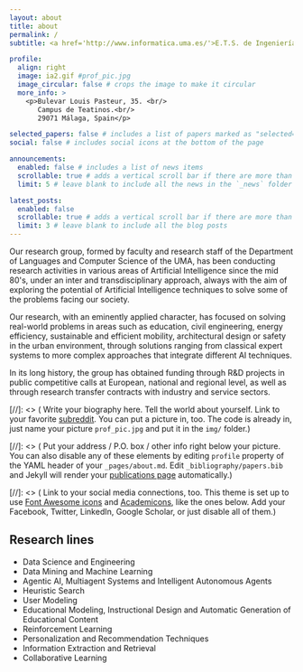 ```yaml
---
layout: about
title: about
permalink: /
subtitle: <a href='http://www.informatica.uma.es/'>E.T.S. de Ingeniería Informática</a> | <a href='http://www.lcc.uma.es/'>Dpto. de Lenguajes y Ciencias de la Computación</a> | <a href='http://www.uma.es/'>Universidad de Málaga</a>

profile:
  align: right
  image: ia2.gif #prof_pic.jpg
  image_circular: false # crops the image to make it circular
  more_info: >
    <p>Bulevar Louis Pasteur, 35. <br/>
       Campus de Teatinos.<br/>  
       29071 Málaga, Spain</p>

selected_papers: false # includes a list of papers marked as "selected={true}"
social: false # includes social icons at the bottom of the page

announcements:
  enabled: false # includes a list of news items
  scrollable: true # adds a vertical scroll bar if there are more than 3 news items
  limit: 5 # leave blank to include all the news in the `_news` folder

latest_posts:
  enabled: false
  scrollable: true # adds a vertical scroll bar if there are more than 3 new posts items
  limit: 3 # leave blank to include all the blog posts
---
```


Our research group, formed by faculty and research staff of the Department of Languages and Computer Science of the UMA, has been conducting research activities in various areas of Artificial Intelligence since the mid 80's, under an inter and transdisciplinary approach, always with the aim of exploring the potential of Artificial Intelligence techniques to solve some of the problems facing our society.

Our research, with an eminently applied character, has focused on solving real-world problems in areas such as education, civil engineering, energy efficiency, sustainable and efficient mobility, architectural design or safety in the urban environment, through solutions ranging from classical expert systems to more complex approaches that integrate different AI techniques.

In its long history, the group has obtained funding through R&D projects in public competitive calls at European, national and regional level, as well as through research transfer contracts with industry and service sectors.

[//]: <> ( Write your biography here. Tell the world about yourself. Link to your favorite [subreddit](http://reddit.com). You can put a picture in, too. The code is already in, just name your picture `prof_pic.jpg` and put it in the `img/` folder.)

[//]: <> ( Put your address / P.O. box / other info right below your picture. You can also disable any of these elements by editing `profile` property of the YAML header of your `_pages/about.md`. Edit `_bibliography/papers.bib` and Jekyll will render your [publications page](/al-folio/publications/) automatically.)

[//]: <> ( Link to your social media connections, too. This theme is set up to use [Font Awesome icons](https://fontawesome.com/) and [Academicons](https://jpswalsh.github.io/academicons/), like the ones below. Add your Facebook, Twitter, LinkedIn, Google Scholar, or just disable all of them.)

## Research lines
- Data Science and Engineering
- Data Mining and Machine Learning
- Agentic AI, Multiagent Systems and Intelligent Autonomous Agents
- Heuristic Search
- User Modeling
- Educational Modeling, Instructional Design and Automatic Generation of Educational Content
- Reinforcement Learning
- Personalization and Recommendation Techniques
- Information Extraction and Retrieval
- Collaborative Learning

